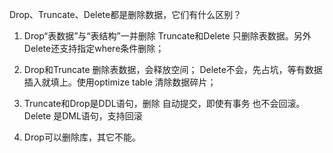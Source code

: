 Drop、Truncate、Delete都是删除数据，它们有什么区别？

1. Drop“表数据”与“表结构”一并删除
     Truncate和Delete 只删除表数据。另外Delete还支持指定where条件删除；

2. Drop和Truncate 删除表数据，会释放空间；
     Delete不会，先占坑，等有数据插入就填上。使用optimize table 清除数据碎片；

3. Truncate和Drop是DDL语句，删除 自动提交，即使有事务 也不会回滚。
      Delete 是DML语句，支持回滚
4. Drop可以删除库，其它不能。      
      
